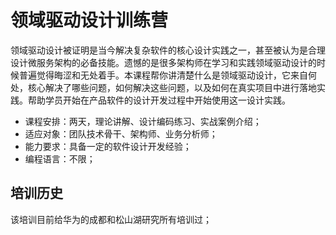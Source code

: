 # 领域驱动设计训练营

领域驱动设计被证明是当今解决复杂软件的核心设计实践之一，甚至被认为是合理设计微服务架构的必备技能。遗憾的是很多架构师在学习和实践领域驱动设计的时候普遍觉得晦涩和无处着手。本课程帮你讲清楚什么是领域驱动设计，它来自何处，核心解决了哪些问题，如何解决这些问题，以及如何在真实项目中进行落地实践。帮助学员开始在产品软件的设计开发过程中开始使用这一设计实践。

- 课程安排：两天，理论讲解、设计编码练习、实战案例介绍；
- 适应对象：团队技术骨干、架构师、业务分析师；
- 能力要求：具备一定的软件设计开发经验；
- 编程语言：不限；

## 培训历史

该培训目前给华为的成都和松山湖研究所有培训过；